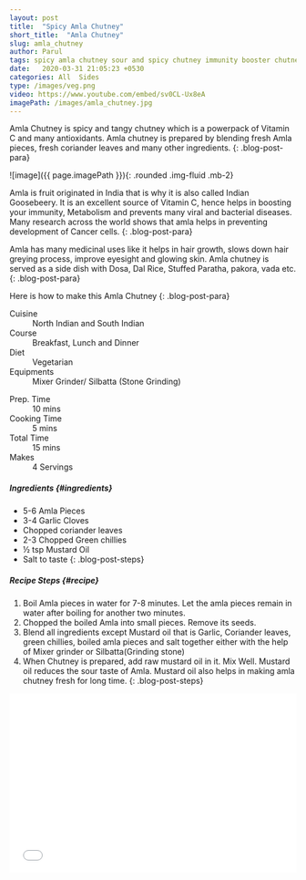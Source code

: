 ```yaml
---
layout: post
title:  "Spicy Amla Chutney"
short_title:  "Amla Chutney"
slug: amla_chutney
author: Parul
tags: spicy amla chutney sour and spicy chutney immunity booster chutney amla recipies tangy chutney Indian gooseberry chutney amla rich in vitamin C amla boosts metabolism amla help in fighting viral and bacterial diseases fresh amla chutney amla native is India amla fruit Chutney recipe amla recipes breakfast lunch dinner foodyindianmom
date:   2020-03-31 21:05:23 +0530
categories: All  Sides
type: /images/veg.png
video: https://www.youtube.com/embed/sv0CL-Ux8eA
imagePath: /images/amla_chutney.jpg
---
```


Amla Chutney is spicy and tangy chutney which is a powerpack of Vitamin C and many antioxidants. Amla chutney is prepared by blending fresh Amla pieces, fresh coriander leaves and many other ingredients.
{: .blog-post-para}

![image]({{ page.imagePath }}){: .rounded .img-fluid .mb-2}

Amla is fruit originated in India that is why it is also called Indian Goosebeery. It is an excellent source of Vitamin C, hence helps in boosting your immunity, Metabolism and prevents many viral and bacterial diseases. Many research across the world shows that amla helps in preventing development of Cancer cells.
{: .blog-post-para}

Amla has many medicinal uses like it helps in hair growth, slows down hair greying process, improve eyesight and glowing skin. Amla chutney is served as a side dish with Dosa, Dal Rice, Stuffed Paratha, pakora, vada etc.
{: .blog-post-para}

Here is how to make this Amla Chutney
{: .blog-post-para}

<div class="row">
    <div class="col-md-6">
        <dl class="row">
            <dt class="col-sm-4">Cuisine</dt><dd class="col-sm-7">North Indian and South Indian</dd>
            <dt class="col-sm-4">Course</dt><dd class="col-sm-7">Breakfast, Lunch and Dinner</dd>
            <dt class="col-sm-4">Diet</dt><dd class="col-sm-7">Vegetarian</dd>
            <dt class="col-sm-4">Equipments</dt><dd class="col-sm-7">Mixer Grinder/ Silbatta (Stone Grinding)</dd>
        </dl>
    </div>
    <div class="col-md-6">
        <dl class="row">
            <dt class="col-sm-5">Prep. Time</dt><dd class="col-sm-7">10 mins</dd>
            <dt class="col-sm-5">Cooking Time</dt><dd class="col-sm-7">5 mins</dd>
            <dt class="col-sm-5">Total Time</dt><dd class="col-sm-7">15 mins</dd>
            <dt class="col-sm-5">Makes</dt><dd class="col-sm-7">4 Servings</dd>
        </dl>
    </div>
</div>

##### **Ingredients** {#ingredients}
- 5-6 Amla Pieces
- 3-4 Garlic Cloves
- Chopped coriander leaves
- 2-3 Chopped Green chillies
- ½ tsp Mustard Oil
- Salt to taste
{: .blog-post-steps}

##### **Recipe Steps** {#recipe}
1. Boil Amla pieces in water for 7-8 minutes. Let the amla pieces remain in water after boiling for another two minutes.
1. Chopped the boiled Amla into small pieces. Remove its seeds.
1. Blend all ingredients except Mustard oil that is Garlic, Coriander leaves, green chillies, boiled amla pieces and salt together either with the help of Mixer grinder or Silbatta(Grinding stone)
1. When Chutney is prepared, add raw mustard oil in it. Mix Well. Mustard oil reduces the sour taste of Amla. Mustard oil also helps in making amla chutney fresh for long time.
{: .blog-post-steps}

<div class="row" id="video">
    <div class="col-md-12">
        <div class="embed-responsive embed-responsive-16by9">
            <iframe width="100%" height="315" src="{{page.video}}" frameborder="0" allow="accelerometer; autoplay; encrypted-media; gyroscope; picture-in-picture" allowfullscreen></iframe>
        </div>
    </div>
</div>
<br>
